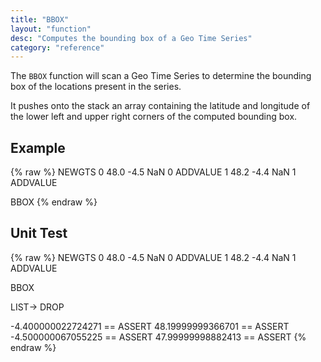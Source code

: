 ```yaml
---
title: "BBOX"
layout: "function"
desc: "Computes the bounding box of a Geo Time Series"
category: "reference"
---
```

 
The `BBOX` function will scan a Geo Time Series to determine the bounding box of the locations present in the series.

It pushes onto the stack an array containing the latitude and longitude of the lower left and upper right corners of the computed bounding box.

## Example ##

{% raw %}
<warp10-warpscript-widget backend="{{backend}}"  exec-endpoint="{{execEndpoint}}">NEWGTS
0 48.0 -4.5 NaN 0 ADDVALUE
1 48.2 -4.4 NaN 1 ADDVALUE

BBOX
</warp10-warpscript-widget>
{% endraw %}    

## Unit Test ##

{% raw %}
<warp10-warpscript-widget backend="{{backend}}"  exec-endpoint="{{execEndpoint}}">NEWGTS
0 48.0 -4.5 NaN 0 ADDVALUE
1 48.2 -4.4 NaN 1 ADDVALUE

BBOX

LIST-> DROP

-4.400000022724271 == ASSERT
48.19999999366701 == ASSERT
-4.500000067055225 == ASSERT
47.99999998882413 == ASSERT
</warp10-warpscript-widget>
{% endraw %}    
